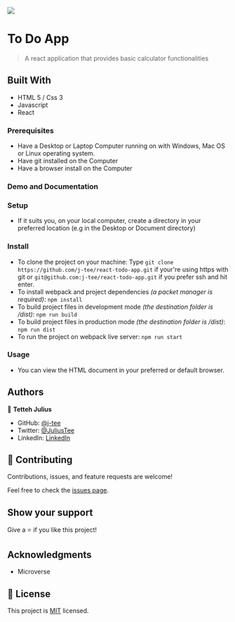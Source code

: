 ![](https://img.shields.io/badge/Microverse-blueviolet)

# To Do App

> A react application that provides basic calculator functionalities


## Built With

- HTML 5 / Css 3
- Javascript
- React

### Prerequisites

- Have a Desktop or Laptop Computer running on with Windows, Mac OS or Linux operating system.
- Have git installed on the Computer
- Have a browser install on the Computer

### Demo and Documentation
<!-- - [Live Demo](https://j-tee.github.io/my-calculator/dist/)
- [Project Documentation Link](https://drive.google.com) -->

### Setup

- If it suits you, on your local computer, create a directory in your preferred location (e.g in the Desktop or Document directory)

### Install
- To clone the project on your machine: Type `git clone https://github.com/j-tee/react-todo-app.git` if your're using https with git or `git@github.com:j-tee/react-todo-app.git` if you prefer ssh and hit enter.
- To install webpack and project dependencies _(a packet manager is required)_:
`npm install`
- To build project files in development mode _(the destination folder is /dist)_:
`npm run build`
- To build project files in production mode _(the destination folder is /dist)_:
`npm run dist`
- To run the project on webpack live server:
`npm run start`
 

### Usage

- You can view the HTML document in your preferred or default browser.


## Authors

👤 **Tetteh Julius**
- GitHub: [@j-tee](https://github.com/j-tee)
- Twitter: [@JuliusTee](https://twitter.com/JuliusTee)
- LinkedIn: [LinkedIn](https://www.linkedin.com/in/julius-tetteh-0121ab7b)


## 🤝 Contributing

Contributions, issues, and feature requests are welcome!

Feel free to check the [issues page](../../issues/).

## Show your support

Give a ⭐️ if you like this project!

## Acknowledgments
- Microverse

## 📝 License

This project is [MIT](./LICENSE) licensed.



